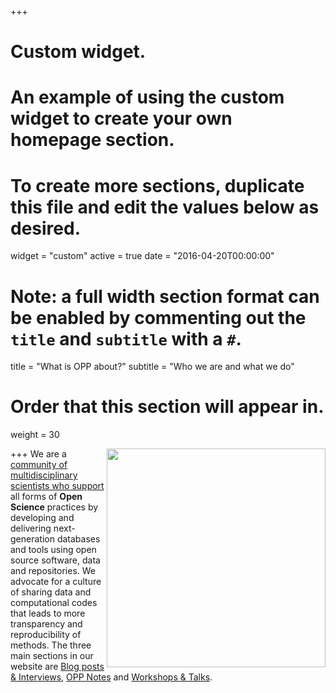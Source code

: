 +++
# Custom widget.
# An example of using the custom widget to create your own homepage section.
# To create more sections, duplicate this file and edit the values below as desired.
widget = "custom"
active = true
date = "2016-04-20T00:00:00"
# Note: a full width section format can be enabled by commenting out the `title` and `subtitle` with a `#`.
title = "What is OPP about?"
subtitle = "Who we are and what we do"

# Order that this section will appear in.
weight = 30

+++
<img src = "/img/headers/opp-about.svg" width = 350px align=right>
We are a <a href="pages/mission">community of multidisciplinary scientists who support</a> all forms of <strong>Open Science</strong> practices by developing and delivering next-generation databases and tools using open source software, data and repositories. We advocate for a culture of sharing data and computational codes that leads to more transparency and reproducibility of methods. The three main sections in our website are <a href = "#posts">Blog posts & Interviews</a>, 
 <a href ="#publications">OPP Notes</a> and  <a href = "#talks">Workshops & Talks</a>.





